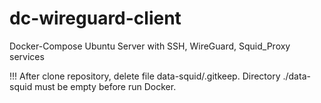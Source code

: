 # dc-wireguard-client

Docker-Compose Ubuntu Server with SSH, WireGuard, Squid_Proxy services

!!! After clone repository, delete file data-squid/.gitkeep. Directory ./data-squid must be empty before run Docker.
